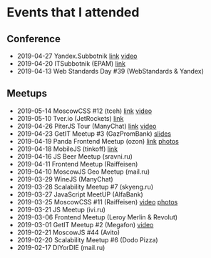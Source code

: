 # Events that I attended

## Conference

* 2019-04-27 Yandex.Subbotnik [link](https://events.yandex.ru/events/yasubbotnik/27-april-2019/) [video](https://www.youtube.com/watch?v=jPqNyF0hH3k)
* 2019-04-20 ITSubbotnik (EPAM) [link](https://events.epam.com/events/itsubbotnik-msk-spring-2019)
* 2019-04-13 Web Standards Day #39 (WebStandards & Yandex)

## Meetups

* 2019-05-14 MoscowCSS #12 (tceh) [link](https://moscowcss.timepad.ru/event/966798/) [video](https://www.youtube.com/watch?v=LHOJybXuMdc)
* 2019-05-10 Tver.io (JetRockets) [link](https://meetup.com/tverio/events/260568718) 
* 2019-04-26 PiterJS Tour (ManyChat) [link](https://medium.com/piterjs/tour-1-b4a4bf911f56) [video](https://www.youtube.com/watch?v=MueYSY2ZO4Y)
* 2019-04-23 GetIT Meetup #3 (GazPromBank) [slides](https://dropbox.com/sh/1atkxtu59x6itc1/AAAYyQuGNyIvGV5_ec09gXPda)
* 2019-04-19 Panda Frontend Meetup (ozon) [link](http://panda-meetup.ru/msk-frontend-meetup) [photos](https://vk.com/album-167150595_262410117)
* 2019-04-18 MobileJS (tinkoff) [link](https://meetup.tinkoff.ru/events/mobile-js)
* 2019-04-16 JS Beer Meetup (sravni.ru)
* 2019-04-11 Frontend Meetup (Raiffeisen)
* 2019-04-10 MoscowJS Geo Meetup (mail.ru)
* 2019-03-29 WineJS (ManyChat)
* 2019-03-28 Scalability Meetup #7 (skyeng.ru)
* 2019-03-27 JavaScript MeetUP (AlfaBank)
* 2019-03-25 MoscowCSS #11 (Raiffeisen) [video](https://www.youtube.com/watch?v=ijZTu7aVJtg) [photos](https://fb.com/1311819698861824/photos/?tab=album&album_id=2212829628760822)
* 2019-03-21 JS Meetup (ivi.ru)
* 2019-03-06 Frontend Meetup (Leroy Merlin & Revolut)
* 2019-03-01 GetIT Meetup #2 (Megafon) [video](https://www.youtube.com/watch?v=EoU20VuZh6Q)
* 2019-02-21 MoscowJS #44 (Avito)
* 2019-02-20 Scalability Meetup #6 (Dodo Pizza)
* 2019-02-17 DIYorDIE (mail.ru)
